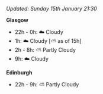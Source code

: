 *Updated: Sunday 15th January 21:30*

**Glasgow**

* 22h - 0h: :cloud: Cloudy
* 1h: :cloud: Cloudy [:partly_sunny: as of 15h]
* 2h - 8h: :partly_sunny: Partly Cloudy
* 9h: :cloud: Cloudy

**Edinburgh**

* 22h - 9h: :partly_sunny: Partly Cloudy
